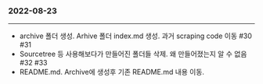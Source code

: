 ### 2022-08-23
---
 * archive 폴더 생성. Arhive 폴더 index.md 생성. 과거 scraping code 이동 #30 #31
 * Sourcetree 등 사용해보다가 만들어진 폴더들 삭제. 왜 만들어졌는지 알 수 없음 #32 #33
 * README.md. Archive에 생성후 기존 README.md 내용 이동. 

